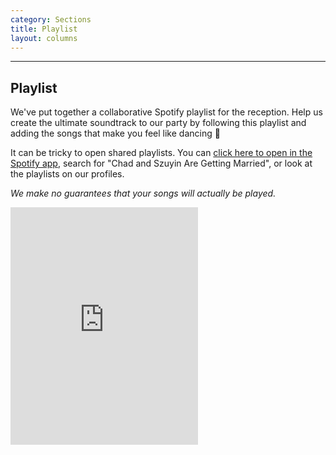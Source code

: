 ```yaml
---
category: Sections
title: Playlist
layout: columns
---
```


<div class="row">
<div class="col-lg-6 col-sm-6">
<hr class="section-heading-spacer">
<div class="clearfix"></div>
<h2 class="section-heading">Playlist</h2>
<p class="lead">
We've put together a collaborative Spotify playlist for the reception. Help us create the ultimate soundtrack to our party by following this playlist and adding the songs that make you feel like dancing 🕺
</p>

<p class="lead">
It can be tricky to open shared playlists. You can <a href="spotify:user:crgk:playlist:6iL5kiYiJk5peRe4kTnm81">click here to open in the Spotify app</a>, search for "Chad and Szuyin Are Getting Married", or look at the playlists on our profiles.
</p>

<p>
<i>We make no guarantees that your songs will actually be played.</i>
</p>
</div>

<div class="col-lg-6 col-sm-6">
    <iframe src="https://embed.spotify.com/?uri=spotify%3Auser%3Acrgk%3Aplaylist%3A6iL5kiYiJk5peRe4kTnm81&theme=white" width="300" height="380" frameborder="0" allowtransparency="true"></iframe>
</div>

